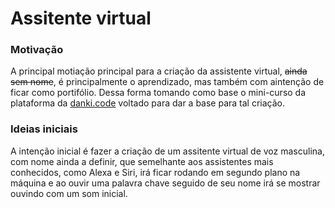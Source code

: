 # Assitente virtual

### Motivação
A principal motiação principal para a criação da assistente virtual, 
<s>ainda sem nome</s>, é principalmente o aprendizado, mas também com aintenção 
de ficar como portifólio. Dessa forma tomando como base o mini-curso da plataforma 
da [danki.code](https://cursos.dankicode.com) voltado para dar a base para tal 
criação.

### Ideias iniciais
A intenção inicial é fazer a criação de um assitente virtual de voz masculina, 
com nome ainda a definir, que semelhante aos assistentes mais conhecidos, como 
Alexa e Siri, irá ficar rodando em segundo plano na máquina e ao ouvir uma palavra 
chave seguido de seu nome irá se mostrar ouvindo com um som inicial.
